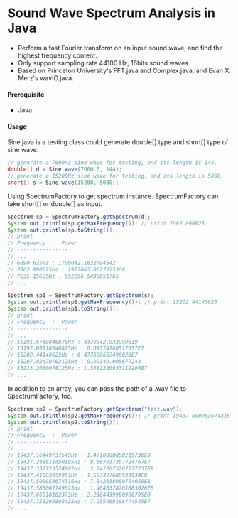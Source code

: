 # Sound Wave Spectrum Analysis in Java
- Perform a fast Fourier transform on an input sound wave, and find the highest frequency content.
- Only support sampling rate 44100 Hz, 16bits sound waves.
- Based on Princeton University's FFT.java and Complex.java, and Evan X. Merz's wavIO.java.

#### Prerequisite
* Java

#### Usage
Sine.java is a testing class could generate double[] type and short[] type of sine wave. 
```java
// generate a 7000Hz sine wave for testing, and its length is 144.
double[] d = Sine.wave(7000.0, 144);
// generate a 15200Hz sine wave for testing, and its length is 5000.
short[] s = Sine.wave(15200, 5000);
```
Using SpectrumFactory to get spectrum instance.
SpectrumFactory can take short[] or double[] as input.
```java
Spectrum sp = SpectrumFactory.getSpectrum(d);
System.out.println(sp.getMaxFrequency()); // print 7062.890625
System.out.println(sp.toString());
// print 
// Frequency  :  Power
// ----------------
// ...
// 6890.625Hz : 1700042.1632794542
// 7062.890625Hz : 1977663.0627275368
// 7235.15625Hz : 592296.5430651765
// ...

Spectrum sp1 = SpectrumFactory.getSpectrum(s);
System.out.println(sp1.getMaxFrequency()); // print 15202.44140625
System.out.println(sp1.toString());
// print 
// Frequency  :  Power
// ----------------
// ...
// 15191.6748046875Hz : 4370942.933990619
// 15197.05810546875Hz : 6.09374780517657E7
// 15202.44140625Hz : 6.477688652496028E7
// 15207.82470703125Hz : 9199349.095677244
// 15213.2080078125Hz : 1.5681220933112206E7
// ...
```
In addition to an array, you can pass the path of a .wav file to SpectrumFactory, too.
```java
Spectrum sp2 = SpectrumFactory.getSpectrum("test.wav");
System.out.println(sp2.getMaxFrequency()); // print 19437.500953674316
System.out.println(sp2.toString());
// print 
// Frequency  :  Power
// ----------------
// ...
// 19437.16449737549Hz : 1.4710080850219736E8
// 19437.248611450195Hz : 8.507037367724767E7
// 19437.332725524902Hz : 2.2422675262277237E8
// 19437.41683959961Hz : 1.593377680933934E8
// 19437.500953674316Hz : 7.842938989794059E8
// 19437.585067749023Hz : 1.4648378261883026E8
// 19437.66918182373Hz : 2.2384439900906795E8
// 19437.753295898438Hz : 7.255469188774545E7
// ...
```

